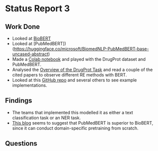 # Status Report 3

## Work Done

* Looked at [BioBERT](https://huggingface.co/dmis-lab/biobert-v1.1)
* Looked at [PubMedBERT])(https://huggingface.co/microsoft/BiomedNLP-PubMedBERT-base-uncased-abstract)
* Made a [Colab notebook](https://colab.research.google.com/drive/1yRgVRRmwfxSzHuKIhCUOVJ-3tYl9oDL3?usp=sharing) and played with the DrugProt dataset and PubMedBERT.
* Analysed the [Overview of the DrugProt Task](https://biocreative.bioinformatics.udel.edu/media/store/files/2021/Track1_pos_1_BC7_overview.pdf) and read a couple of the cited papers to observe different RE methods with BERT.
* Looked at this [GitHub repo](https://github.com/NLPatVCU/BioCreative-VII-Track1/blob/main/BERT.ipynb) and several others to see example implementations.

## Findings

* The teams that implemented this modelled it as either a text classification task or an NER task.
* [This blog](https://www.microsoft.com/en-us/research/blog/domain-specific-language-model-pretraining-for-biomedical-natural-language-processing/#:~:text=Not%20surprisingly%2C%20BioBERT%20is%20the,over%20BioBERT%20in%20most%20tasks.) seems to suggest that PubMedBERT is superior to BioBERT, since it can conduct domain-specific pretraining from scratch.

## Questions


